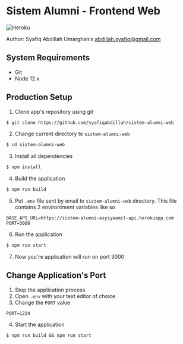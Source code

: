 # Sistem Alumni - Frontend Web
![Heroku](https://heroku-badge.herokuapp.com/?app=sistem-alumni-web)

Author: Syafiq Abdillah Umarghanis abdillah.syafiq@gmail.com
## System Requirements
- Git
- Node 12.x
## Production Setup

1. Clone app's repository using git
``` bash
$ git clone https://github.com/syafiqabdillah/sistem-alumni-web
```
2. Change current directory to `sistem-alumni-web`
``` bash
$ cd sistem-alumni-web
``` 
3. Install all dependencies 
``` bash
$ npm install
```
4. Build the application
``` bash
$ npm run build 
```
5. Put `.env` file sent by email to `sistem-alumni-web` directory. This file contains 2 environtment variables like so
```
BASE_API_URL=https://sistem-alumni-asysyaamil-api.herokuapp.com
PORT=3000
```
6. Run the application
``` bash
$ npm run start
```
7. Now you're application will run on port 3000
## Change Application's Port
1. Stop the application process
2. Open `.env` with your text editor of choice 
3. Change the `PORT` value
```
PORT=1234
```
4. Start the application 
```
$ npm run build && npm run start
```
